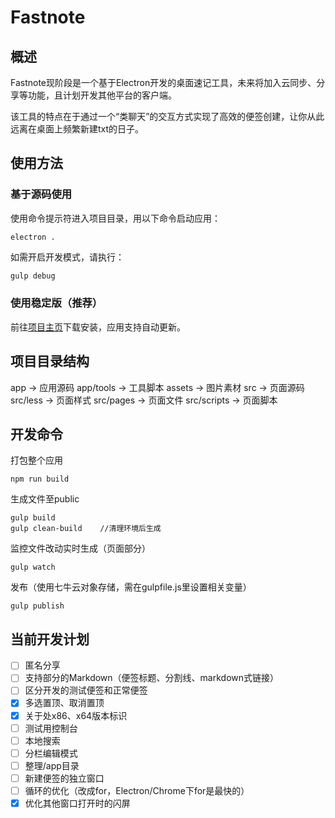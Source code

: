 # Fastnote

## 概述

Fastnote现阶段是一个基于Electron开发的桌面速记工具，未来将加入云同步、分享等功能，且计划开发其他平台的客户端。

该工具的特点在于通过一个“类聊天”的交互方式实现了高效的便签创建，让你从此远离在桌面上频繁新建txt的日子。

## 使用方法

### 基于源码使用

使用命令提示符进入项目目录，用以下命令启动应用：

```
electron .
```

如需开启开发模式，请执行：

```javascript
gulp debug
```

### 使用稳定版（推荐）

前往[项目主页](https://note.pwp.app)下载安装，应用支持自动更新。

## 项目目录结构

app     ->  应用源码
    app/tools   ->  工具脚本
assets  ->  图片素材
src     ->  页面源码
    src/less    ->  页面样式
    src/pages   ->  页面文件
    src/scripts ->  页面脚本

## 开发命令

打包整个应用

```
npm run build
```

生成文件至public

```
gulp build
gulp clean-build    //清理环境后生成
```

监控文件改动实时生成（页面部分）

```
gulp watch
```

发布（使用七牛云对象存储，需在gulpfile.js里设置相关变量）
```
gulp publish
```

## 当前开发计划

- [ ] 匿名分享
- [ ] 支持部分的Markdown（便签标题、分割线、markdown式链接）
- [ ] 区分开发的测试便签和正常便签
- [x] 多选置顶、取消置顶
- [x] 关于处x86、x64版本标识
- [ ] 测试用控制台
- [ ] 本地搜索
- [ ] 分栏编辑模式
- [ ] 整理/app目录
- [ ] 新建便签的独立窗口
- [ ] 循环的优化（改成for，Electron/Chrome下for是最快的）
- [x] 优化其他窗口打开时的闪屏